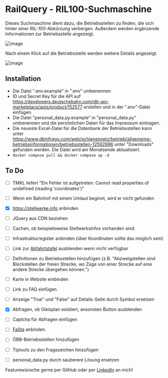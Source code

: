 # RailQuery - RIL100-Suchmaschine

Dieses Suchmaschine dient dazu, die Betriebsstellen zu finden, die sich hinter einer RIL-100-Abkürzung verbergen. Außerdem werden ergänzende Informationen zur Betriebsstelle angezeigt.

![image](https://github.com/user-attachments/assets/ef4c4c75-af26-46e0-a68c-41a0384e9ae5)

Nach einem Klick auf die Betriebsstelle werden weitere Details angezeigt.

![image](https://github.com/user-attachments/assets/8e6cccb4-ed73-49a8-9cc4-b5f824e9f5b8)

## Installation
- Die Datei ".env.example" in ".env" umbenennen
- ID und Secret Key für die API auf https://developers.deutschebahn.com/db-api-marketplace/apis/product/152577 erstellen und in der ".env"-Datei einfügen.
- Die Datei "personal_data.py.example" in "personal_data.py" umbenennen und die persönlichen Daten für das Impressum eintragen.
- Die neueste Excel-Datei für die Datenbank der Betriebsstellen kann unter https://www.dbinfrago.com/web/schienennetz/betrieb/allgemeine-betriebsinformationen/betriebsstellen-12592996 unter "Downloads" gefunden werden. Die Datei wird am Monatsende aktualisiert.
- `docker compose pull && docker compose up -d`

## To Do
- [ ] TMKL liefert "Ein Fehler ist aufgetreten: Cannot read properties of undefined (reading 'coordinates')"
- [ ] Wenn ein Bahnhof mit einem Umlaut beginnt, wird er nicht gefunden

- [x] https://stellwerke.info anbinden
- [ ] JQuery aus CDN beziehen
- [ ] Cachen, ob beispielsweise Stellwerksinfos vorhanden sind.
- [ ] Infrastrukturregister anbinden (über Koordinaten sollte das möglich sein)
- [ ] Link zur [Abfahrtstafel](https://iris.noncd.db.de) ausblenden wenn nicht verfügbar
- [ ] Definitionen zu Betriebsstellen hinzufügen (z.B. "Abzweigstellen sind Blockstellen der freien Strecke, wo Züge von einer Strecke auf eine andere Strecke übergehen können.")
- [ ] Karte in Website einbinden
- [ ] Link zu FAQ einfügen
- [ ] Anzeige "True" und "False" auf Details-Seite durch Symbol ersetzen
- [x] Abfragen, ob Gleisplan existiert, ansonsten Button ausblenden
- [ ] Captcha für Abfragen einfügen
- [ ] [FaSta](https://developers.deutschebahn.com/db-api-marketplace/apis/product/fasta) anbinden.
- [ ] ÖBB-Betriebsstellen hinzufügen
- [ ] Tiptools zu den Fragezeichen hinzufügen
- [ ] personal_data.py durch sauberere Lösung ersetzen

Featurewünsche gerne per GitHub oder per [LinkedIn](https://www.linkedin.com/in/nicolas-bartels/) an mich!
